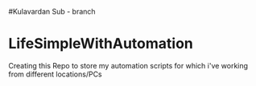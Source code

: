 #Kulavardan Sub - branch
# LifeSimpleWithAutomation
Creating this Repo to store my automation scripts for which i've working from different locations/PCs
